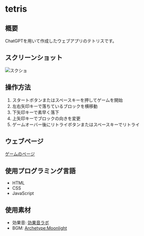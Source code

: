 # tetris

## 概要
ChatGPTを用いて作成したウェブアプリのテトリスです。

## スクリーンショット
![スクショ](screenshot.gif)

## 操作方法
1. スタートボタンまたはスペースキーを押してゲームを開始
2. 左右矢印キーで落ちているブロックを横移動
3. 下矢印キーで素早く落下
4. 上矢印キーでブロックの向きを変更
5. ゲームオーバー後にリトライボタンまたはスペースキーでリトライ

## ウェブページ
[ゲームのページ](https://pw56.github.io/tetris)

## 使用プログラミング言語
- HTML
- CSS
- JavaScript

## 使用素材
- 効果音: [効果音ラボ](https://soundeffect-lab.info)
- BGM: [Archetype:Moonlight](https://dova-s.jp/bgm/play22262.html)
